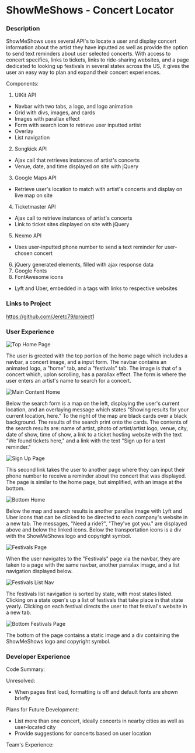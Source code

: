 # ShowMeShows - Concert Locator

### Description

ShowMeShows uses several API's to locate a user and display concert information about the artist they have inputted as well as provide the option to send text reminders about user selected concerts. With access to concert specifics, links to tickets, links to ride-sharing websites, and a page dedicated to looking up festivals in several states across the US, it gives the user an easy way to plan and expand their concert experiences.

Components:
1. UIKit API
 - Navbar with two tabs, a logo, and logo animation
 - Grid with divs, images, and cards
 - Images with parallax effect
 - Form with search icon to retrieve user inputted artist
 - Overlay
 - List navigation
2. Songkick API
 - Ajax call that retrieves instances of artist's concerts
 - Venue, date, and time displayed on site with jQuery
3. Google Maps API
 - Retrieve user's location to match with artist's concerts and display on live map on site
4. Ticketmaster API
- Ajax call to retrieve instances of artist's concerts
- Link to ticket sites displayed on site with jQuery
5. Nexmo API
- Uses user-inputted phone number to send a text reminder for user-chosen concert
6. jQuery generated elements, filled with ajax response data
7. Google Fonts
8. FontAwesome icons 
- Lyft and Uber, embedded in a tags with links to respective websites


### Links to Project

https://github.com/Jeretc79/project1

### User Experience

![Top Home Page](https://i.imgur.com/QCySLCM.jpg)

The user is greeted with the top portion of the home page which includes a navbar, a concert image, and a input form. The navbar contains an animated logo, a "home" tab, and a "festivals" tab. The image is that of a concert which, uplon scrolling, has a parallax effect. The form is where the user enters an artist's name to search for a concert.

![Main Content Home](https://i.imgur.com/xUt4C1c.png)

Below the search form is a map on the left, displaying the user's current location, and an overlaying message which states "Showing results for your current location, here." To the right of the map are black cards over a black background. The results of the search print onto the cards. The contents of the search results are: name of artist, photo of artist/artist logo, venue, city, date of show, time of show, a link to a ticket hosting website with the text "We found tickets here," and a link with the text "Sign up for a text reminder." 

![Sign Up Page](filler.jpg)

This second link takes the user to another page where they can input their phone number to receive a reminder about the concert that was displayed. The page is similar to the home page, but simplified, with an image at the bottom.

![Bottom Home](https://i.imgur.com/NEpfEa0.jpg)

Below the map and search results is another parallax image with Lyft and Uber icons that can be clicked to be directed to each company's website in a new tab. The messages, "Need a ride?", "They've got you." are displayed above and below the linked icons. Below the transportation icons is a div with the ShowMeShows logo and copyright symbol.

![Festivals Page](https://i.imgur.com/gYRJKbB.jpg)

When the user navigates to the "Festivals" page via the navbar, they are taken to a page with the same navbar, another parralax image, and a list navigation displayed below.

![Festivals List Nav](https://i.imgur.com/p5e2nVs.png)

The festivals list navigation is sorted by state, with most states listed. Clicking on a state open's up a list of festivals that take place in that state yearly. Clicking on each festival directs the user to that festival's website in a new tab.

![Bottom Festivals Page](https://i.imgur.com/TzCpGx7.jpg)

The bottom of the page contains a static image and a div containing the ShowMeShows logo and copyright symbol.

### Developer Experience

Code Summary:

Unresolved:
- When pages first load, formatting is off and default fonts are shown briefly

Plans for Future Development:
 - List more than one concert, ideally concerts in nearby cities as well as user-located city
 - Provide suggestions for concerts based on user location

Team's Experience:





